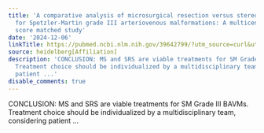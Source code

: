 ```yaml
---
title: 'A comparative analysis of microsurgical resection versus stereotactic radiosurgery
  for Spetzler-Martin grade III arteriovenous malformations: A multicenter propensity
  score matched study'
date: '2024-12-06'
linkTitle: https://pubmed.ncbi.nlm.nih.gov/39642799/?utm_source=curl&utm_medium=rss&utm_campaign=pubmed-2&utm_content=1FakS-2QOkCT8HsMOQP1bCRQ4YzyumYOmxmF0moLsQ3dFB1E9V&fc=20220326224207&ff=20241207173203&v=2.18.0.post9+e462414
source: heidelberg[Affiliation]
description: 'CONCLUSION: MS and SRS are viable treatments for SM Grade III BAVMs.
  Treatment choice should be individualized by a multidisciplinary team, considering
  patient ...'
disable_comments: true
---
```

CONCLUSION: MS and SRS are viable treatments for SM Grade III BAVMs. Treatment choice should be individualized by a multidisciplinary team, considering patient ...